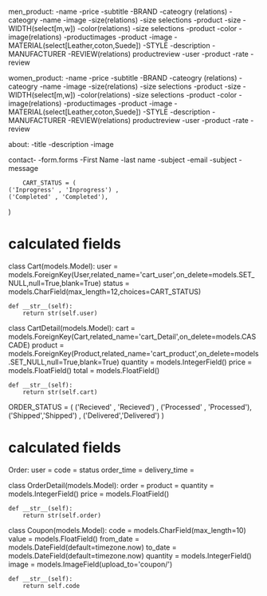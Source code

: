 men_product:
        -name
        -price
        -subtitle
        -BRAND
        -cateogry (relations)
                -cateogry
                    -name
                    -image
        -size(relations)
                -size selections
                    -product
                    -size
        -WIDTH(select[m,w])
        -color(relations)
                -size selections
                    -product
                    -color
        -image(relations)
                -productimages
                    -product
                    -image
        -MATERIAL(select[Leather,coton,Suede])
        -STYLE
        -description
        -MANUFACTURER
        -REVIEW(relations)
                productreview
                        -user
                        -product
                        -rate
                        -review

women_product:
        -name
        -price
        -subtitle
        -BRAND
        -cateogry (relations)
                -cateogry
                    -name
                    -image
        -size(relations)
                -size selections
                    -product
                    -size
        -WIDTH(select[m,w])
        -color(relations)
                -size selections
                    -product
                    -color
        -image(relations)
                -productimages
                    -product
                    -image
        -MATERIAL(select[Leather,coton,Suede])
        -STYLE
        -description
        -MANUFACTURER
        -REVIEW(relations)
                productreview
                        -user
                        -product
                        -rate
                        -review

about:
        -title
        -description
        -image

contact-
        -form.forms
        -First Name
        -last name
        -subject
        -email
        -subject
        -message




        CART_STATUS = (
    ('Inprogress' , 'Inprogress') , 
    ('Completed' , 'Completed'),
)


# calculated fields

class Cart(models.Model):
    user = models.ForeignKey(User,related_name='cart_user',on_delete=models.SET_NULL,null=True,blank=True)
    status = models.CharField(max_length=12,choices=CART_STATUS)
    
    def __str__(self):
        return str(self.user)
    
    
class CartDetail(models.Model):
    cart = models.ForeignKey(Cart,related_name='cart_Detail',on_delete=models.CASCADE)
    product = models.ForeignKey(Product,related_name='cart_product',on_delete=models.SET_NULL,null=True,blank=True)
    quantity = models.IntegerField()
    price = models.FloatField()
    total = models.FloatField()
    
    def __str__(self):
        return str(self.cart)










ORDER_STATUS = (
    ('Recieved' , 'Recieved') , 
    ('Processed' , 'Processed'),
    ('Shipped','Shipped') , 
    ('Delivered','Delivered')
)


# calculated fields

 Order:
    user =
    code = 
    status 
    order_time = 
    delivery_time =

    
    
class OrderDetail(models.Model):
    order = 
    product = 
    quantity = models.IntegerField()
    price = models.FloatField()
    
    def __str__(self):
        return str(self.order)
    
    
class Coupon(models.Model):
    code = models.CharField(max_length=10)
    value = models.FloatField()
    from_date = models.DateField(default=timezone.now)
    to_date = models.DateField(default=timezone.now)
    quantity = models.IntegerField()
    image = models.ImageField(upload_to='coupon/')
    
    def __str__(self):
        return self.code

